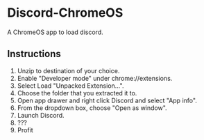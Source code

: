 # Discord-ChromeOS
A ChromeOS app to load discord.

## Instructions
1. Unzip to destination of your choice.
2. Enable "Developer mode" under chrome://extensions.
3. Select Load "Unpacked Extension...".
4. Choose the folder that you extracted it to.
5. Open app drawer and right click Discord and select "App info".
6. From the dropdown box, choose "Open as window".
7. Launch Discord.
8. ???
9. Profit

